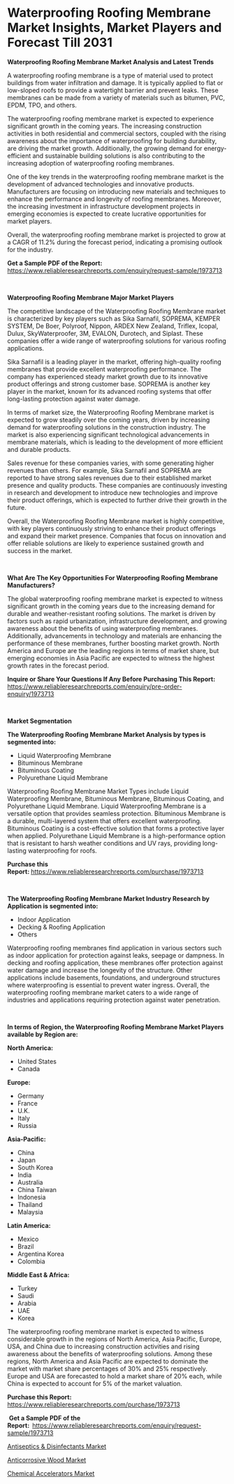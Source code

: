<p><h1>Waterproofing Roofing Membrane Market Insights, Market Players and Forecast Till 2031</h1></p><p><strong>Waterproofing Roofing Membrane Market Analysis and Latest Trends</strong></p>
<p><p>A waterproofing roofing membrane is a type of material used to protect buildings from water infiltration and damage. It is typically applied to flat or low-sloped roofs to provide a watertight barrier and prevent leaks. These membranes can be made from a variety of materials such as bitumen, PVC, EPDM, TPO, and others.</p><p>The waterproofing roofing membrane market is expected to experience significant growth in the coming years. The increasing construction activities in both residential and commercial sectors, coupled with the rising awareness about the importance of waterproofing for building durability, are driving the market growth. Additionally, the growing demand for energy-efficient and sustainable building solutions is also contributing to the increasing adoption of waterproofing roofing membranes.</p><p>One of the key trends in the waterproofing roofing membrane market is the development of advanced technologies and innovative products. Manufacturers are focusing on introducing new materials and techniques to enhance the performance and longevity of roofing membranes. Moreover, the increasing investment in infrastructure development projects in emerging economies is expected to create lucrative opportunities for market players.</p><p>Overall, the waterproofing roofing membrane market is projected to grow at a CAGR of 11.2% during the forecast period, indicating a promising outlook for the industry.</p></p>
<p><strong>Get a Sample PDF of the Report:&nbsp;</strong> <a href="https://www.reliableresearchreports.com/enquiry/request-sample/1973713">https://www.reliableresearchreports.com/enquiry/request-sample/1973713</a></p>
<p>&nbsp;</p>
<p><strong>Waterproofing Roofing Membrane Major Market Players</strong></p>
<p><p>The competitive landscape of the Waterproofing Roofing Membrane market is characterized by key players such as Sika Sarnafil, SOPREMA, KEMPER SYSTEM, De Boer, Polyroof, Nippon, ARDEX New Zealand, Triflex, Icopal, Dulux, SkyWaterproofer, 3M, EVALON, Durotech, and Siplast. These companies offer a wide range of waterproofing solutions for various roofing applications.</p><p>Sika Sarnafil is a leading player in the market, offering high-quality roofing membranes that provide excellent waterproofing performance. The company has experienced steady market growth due to its innovative product offerings and strong customer base. SOPREMA is another key player in the market, known for its advanced roofing systems that offer long-lasting protection against water damage.</p><p>In terms of market size, the Waterproofing Roofing Membrane market is expected to grow steadily over the coming years, driven by increasing demand for waterproofing solutions in the construction industry. The market is also experiencing significant technological advancements in membrane materials, which is leading to the development of more efficient and durable products.</p><p>Sales revenue for these companies varies, with some generating higher revenues than others. For example, Sika Sarnafil and SOPREMA are reported to have strong sales revenues due to their established market presence and quality products. These companies are continuously investing in research and development to introduce new technologies and improve their product offerings, which is expected to further drive their growth in the future.</p><p>Overall, the Waterproofing Roofing Membrane market is highly competitive, with key players continuously striving to enhance their product offerings and expand their market presence. Companies that focus on innovation and offer reliable solutions are likely to experience sustained growth and success in the market.</p></p>
<p>&nbsp;</p>
<p><strong>What Are The Key Opportunities For Waterproofing Roofing Membrane Manufacturers?</strong></p>
<p><p>The global waterproofing roofing membrane market is expected to witness significant growth in the coming years due to the increasing demand for durable and weather-resistant roofing solutions. The market is driven by factors such as rapid urbanization, infrastructure development, and growing awareness about the benefits of using waterproofing membranes. Additionally, advancements in technology and materials are enhancing the performance of these membranes, further boosting market growth. North America and Europe are the leading regions in terms of market share, but emerging economies in Asia Pacific are expected to witness the highest growth rates in the forecast period.</p></p>
<p><strong>Inquire or Share Your Questions If Any Before Purchasing This Report:</strong> <a href="https://www.reliableresearchreports.com/enquiry/pre-order-enquiry/1973713">https://www.reliableresearchreports.com/enquiry/pre-order-enquiry/1973713</a></p>
<p>&nbsp;</p>
<p><strong>Market Segmentation</strong></p>
<p><strong>The Waterproofing Roofing Membrane Market Analysis by types is segmented into:</strong></p>
<p><ul><li>Liquid Waterproofing Membrane</li><li>Bituminous Membrane</li><li>Bituminous Coating</li><li>Polyurethane Liquid Membrane</li></ul></p>
<p><p>Waterproofing Roofing Membrane Market Types include Liquid Waterproofing Membrane, Bituminous Membrane, Bituminous Coating, and Polyurethane Liquid Membrane. Liquid Waterproofing Membrane is a versatile option that provides seamless protection. Bituminous Membrane is a durable, multi-layered system that offers excellent waterproofing. Bituminous Coating is a cost-effective solution that forms a protective layer when applied. Polyurethane Liquid Membrane is a high-performance option that is resistant to harsh weather conditions and UV rays, providing long-lasting waterproofing for roofs.</p></p>
<p><strong>Purchase this Report:&nbsp;</strong><a href="https://www.reliableresearchreports.com/purchase/1973713">https://www.reliableresearchreports.com/purchase/1973713</a></p>
<p>&nbsp;</p>
<p><strong>The Waterproofing Roofing Membrane Market Industry Research by Application is segmented into:</strong></p>
<p><ul><li>Indoor Application</li><li>Decking & Roofing Application</li><li>Others</li></ul></p>
<p><p>Waterproofing roofing membranes find application in various sectors such as indoor application for protection against leaks, seepage or dampness. In decking and roofing application, these membranes offer protection against water damage and increase the longevity of the structure. Other applications include basements, foundations, and underground structures where waterproofing is essential to prevent water ingress. Overall, the waterproofing roofing membrane market caters to a wide range of industries and applications requiring protection against water penetration.</p></p>
<p>&nbsp;</p>
<p><strong>In terms of Region, the Waterproofing Roofing Membrane Market Players available by Region are:</strong></p>
<p>
    <p> <strong> North America: </strong>
        <ul>
            <li>United States</li>
            <li>Canada</li>
        </ul>
        </p> 
    <p> <strong> Europe: </strong>
        <ul>
            <li>Germany</li>
            <li>France</li>
            <li>U.K.</li>
            <li>Italy</li>
            <li>Russia</li>
        </ul>
        </p> 
    <p> <strong> Asia-Pacific: </strong>
        <ul>
            <li>China</li>
            <li>Japan</li>
            <li>South Korea</li>
            <li>India</li>
            <li>Australia</li>
            <li>China Taiwan</li>
            <li>Indonesia</li>
            <li>Thailand</li>
            <li>Malaysia</li>
        </ul>
        </p> 
    <p> <strong> Latin America: </strong>
        <ul>
            <li>Mexico</li>
            <li>Brazil</li>
            <li>Argentina Korea</li>
            <li>Colombia</li>
        </ul>
        </p> 
    <p> <strong> Middle East & Africa: </strong>
        <ul>
            <li>Turkey</li>
            <li>Saudi</li>
            <li>Arabia</li>
            <li>UAE</li>
            <li>Korea</li>
        </ul>
    </p>
    </p>
<p><p>The waterproofing roofing membrane market is expected to witness considerable growth in the regions of North America, Asia Pacific, Europe, USA, and China due to increasing construction activities and rising awareness about the benefits of waterproofing solutions. Among these regions, North America and Asia Pacific are expected to dominate the market with market share percentages of 30% and 25% respectively. Europe and USA are forecasted to hold a market share of 20% each, while China is expected to account for 5% of the market valuation.</p></p>
<p><strong>Purchase this Report: </strong><a href="https://www.reliableresearchreports.com/purchase/1973713">https://www.reliableresearchreports.com/purchase/1973713</a></p>
<p>&nbsp;<strong>Get a Sample PDF of the Report:&nbsp;&nbsp;</strong><a href="https://www.reliableresearchreports.com/enquiry/request-sample/1973713">https://www.reliableresearchreports.com/enquiry/request-sample/1973713</a></p>
<p><strong></strong></p>
<p><p><a href="https://github.com/nicoletavirag/Market-Research-Report-List-2/blob/main/antiseptics-disinfectants-market.md">Antiseptics & Disinfectants Market</a></p><p><a href="https://github.com/redneck06/Market-Research-Report-List-2/blob/main/anticorrosive-wood-market.md">Anticorrosive Wood Market</a></p><p><a href="https://github.com/peachesmcdowel1/Market-Research-Report-List-1/blob/main/chemical-accelerators-market.md">Chemical Accelerators Market</a></p></p>